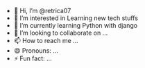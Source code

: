 - 👋 Hi, I’m @retrica07
- 👀 I’m interested in Learning new tech stuffs
- 🌱 I’m currently learning Python with django
- 💞️ I’m looking to collaborate on ...
- 📫 How to reach me ...
- 😄 Pronouns: ...
- ⚡ Fun fact: ...

<!---
retrica07/retrica07 is a ✨ special ✨ repository because its `README.md` (this file) appears on your GitHub profile.
You can click the Preview link to take a look at your changes.
--->
